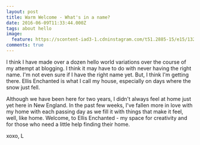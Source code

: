 ```yaml
---
layout: post
title: Warm Welcome - What's in a name? 
date: 2016-06-09T11:33:44.000Z
tags: about hello
image:
  feature: https://scontent-iad3-1.cdninstagram.com/t51.2885-15/e15/13257170_162589854143969_687173617_n.jpg
comments: true
---
```

I think I have made over a dozen hello world variations over the course of my attempt at blogging. I think it may have to do with never having the right name. I'm not even sure if I have the right name yet. But, I think I'm getting there. Ellis Enchanted is what I call my house, especially on days where the snow just fell.

Although we have been here for two years, I didn't always feel at home just yet here in New England. In the past few weeks, I've fallen more in love with my home with each passing day as we fill it with things that make it feel, well, like home. Welcome, to Ellis Enchanted - my space for creativity and for those who need a little help finding their home.

xoxo,
L